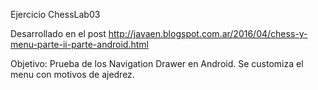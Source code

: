 Ejercicio ChessLab03

Desarrollado en el post 
http://javaen.blogspot.com.ar/2016/04/chess-y-menu-parte-ii-parte-android.html

Objetivo: 
Prueba de los Navigation Drawer en Android.
Se customiza el menu con motivos de ajedrez.
